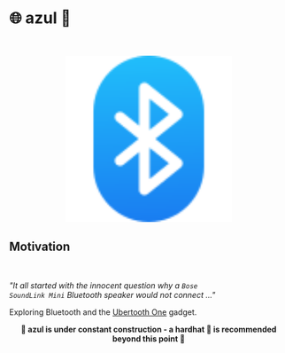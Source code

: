 # 🌐 azul 🦀

<br>

<p align="center">
    <img src="./bluetooth.svg" widht="500" height="300">
</p>

## Motivation

<br>

<i>"It all started with the innocent question why a <code>Bose SoundLink Mini</code> Bluetooth speaker would not connect ..."</i>

Exploring Bluetooth and the [Ubertooth One](https://greatscottgadgets.com/ubertoothone/) gadget.
<br>

<p align="center">
<b>🚧 azul is under constant construction - a hardhat 👷 is recommended beyond this point 🚧</b>
</p>